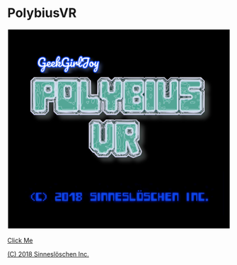 # PolybiusVR
![Polybius VR](https://github.com/geekgirljoy/PolybiusVR/blob/master/PolybiusVR.png)

[Click Me](https://geekgirljoy.wordpress.com/2018/10/22/polybius-vr/)

[(C) 2018 Sinneslöschen Inc.](https://github.com/geekgirljoy/PolybiusVR/blob/master/LICENSE)
